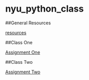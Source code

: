 # nyu_python_class

##General Resources

[resources](https://github.com/EricSchles/nyu_python_class/blob/master/resources.md)

##Class One

[Assignment One](https://github.com/EricSchles/nyu_python_class/blob/master/Assignment_One.md)

##Class Two

[Assignment Two](https://github.com/EricSchles/nyu_python_class/blob/master/Assignment_Two.md)
